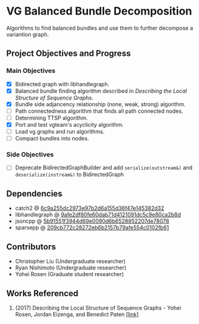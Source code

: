 # VG Balanced Bundle Decomposition
Algorithms to find balanced bundles and use them to further decompose a variantion graph.

## Project Objectives and Progress
### Main Objectives
 - [x] Bidirected graph with libhandlegraph.
 - [x] Balanced bundle finding algorithm described in *Describing the Local Structure of Sequence Graphs*.
 - [x] Bundle side adjancency relationship (none, weak, strong) algorithm.
 - [ ] Path connectedness algorithm that finds all path connected nodes.
 - [ ] Determining TTSP algorithm.
 - [x] Port and test vgteam's acyclicity algorithm.
 - [ ] Load vg graphs and run algorithms.
 - [ ] Compact bundles into nodes.
### Side Objectives
 - [ ] Deprecate BidirectedGraphBuilder and add `serialize(outstream&)` and `deserialize(instream&)` to BidirectedGraph

## Dependencies
- catch2 @ [6c9a255dc2973e97b2d6a155d36f47e145382d32](https://github.com/catchorg/Catch2/commit/6c9a255dc2973e97b2d6a155d36f47e145382d32)
- libhandlegraph @ [9afe2df80fe60dab71d4121091dc5c9e80ca2b8d](https://github.com/vgteam/libhandlegraph/commit/9afe2df80fe60dab71d4121091dc5c9e80ca2b8d)
- jsoncpp @ [5b91551f3944d69e0090d6b6528852207de78078](https://github.com/open-source-parsers/jsoncpp/commit/5b91551f3944d69e0090d6b6528852207de78078)
- sparsepp @ [209cb772c28272eb6b2157b79afe554c0102fb61](https://github.com/greg7mdp/sparsepp/commit/209cb772c28272eb6b2157b79afe554c0102fb61)


## Contributors
- Christopher Liu (Undergraduate researcher)
- Ryan Nishimoto (Undergraduate researcher)
- Yohei Rosen (Graduate student researcher)

## Works Referenced
1. (2017) Describing the Local Structure of Sequence Graphs - Yohei Rosen, Jordan Eizenga, and Benedict Paten [[link]](https://link.springer.com/chapter/10.1007/978-3-319-58163-7_2)
